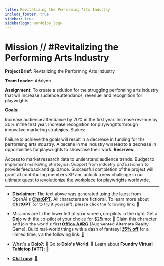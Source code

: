 ```yaml
---
title: Revitalizing the Performing Arts Industry
include_footer: true
sidebar: true
sidebarlogo: wordojos_logo
---
```

# Mission // #Revitalizing the Performing Arts Industry

**Project Brief**: Revitalizing the Performing Arts Industry

**Team Leader**: Adalynn

**Assignment**:
To create a solution for the struggling performing arts industry that will increase audience attendance, revenue, and recognition for playwrights.

**Goals**:

Increase audience attendance by 20% in the first year.
Increase revenue by 30% in the first year.
Increase recognition for playwrights through innovative marketing strategies.
Stakes:

Failure to achieve the goals will result in a decrease in funding for the performing arts industry.
A decline in the industry will lead to a decrease in opportunities for playwrights to showcase their work.
**Reserves**:

Access to market research data to understand audience trends.
Budget to implement marketing strategies.
Support from industry professionals to provide feedback and guidance.
Successful completion of the project will grant all contributing members XP and unlock a new challenge in our ultimate quest to revolutionize the workplace for playwrights worldwide.

---

* **Disclaimer**: The text above was generated using the latest from OpenAI's [**ChatGPT**](https://openai.com/blog/chatgpt/).  All characters are fictional.  To learn more about [**ChatGPT**](https://openai.com/blog/chatgpt/) (or to try it yourself), please click the following link: [:closed_book:](https://openai.com/blog/chatgpt/)

* Missions are to the lower left of your screen, co-pilots to the right. Get a [**Dojo**](https://workmates.live/marketplace) with the co-pilot of your choice for $25/mo: [:green_book:](https://workmates.live/marketplace)  Claim this character and join the world's first [**Office AARG**](https://dojos.world) (Augmented Alternate Reality Game). Build real-world things with a dash of fantasy! [**25% off**](https://blog.workmates.live/deal-on-a-dojo) for a limited time, via the following link: [:green_book:](https://blog.workmates.live/deal-on-a-dojo) 

* What's a [**Dojo?**](https://workdojos.com): [:blue_book:](https://workdojos.com)  Go to [**Dojo's World**](https://dojos.world): [:blue_book:](https://dojos.world)  Learn about [**Foundry Virtual Tabletop (VTT)**](https://foundryvtt.com): [:closed_book:](https://foundryvtt.com/)

* [**Chat now**](https://chat.workmates.live/channel/support): [:ledger:](https://chat.workmates.live/channel/support)